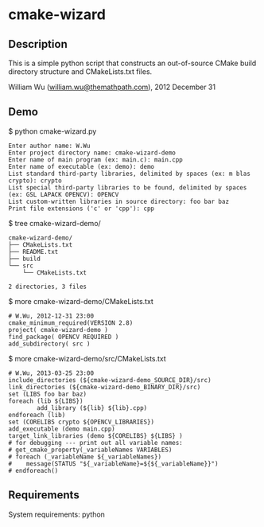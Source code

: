 cmake-wizard
===============

Description
---------------

This is a simple python script that constructs an out-of-source CMake build directory structure and CMakeLists.txt files.

William Wu (william.wu@themathpath.com), 2012 December 31 


Demo
---------------

$ python cmake-wizard.py 

	Enter author name: W.Wu
	Enter project directory name: cmake-wizard-demo
	Enter name of main program (ex: main.c): main.cpp
	Enter name of executable (ex: demo): demo
	List standard third-party libraries, delimited by spaces (ex: m blas crypto): crypto
	List special third-party libraries to be found, delimited by spaces (ex: GSL LAPACK OPENCV): OPENCV
	List custom-written libraries in source directory: foo bar baz
	Print file extensions ('c' or 'cpp'): cpp

$ tree cmake-wizard-demo/

	cmake-wizard-demo/
	├── CMakeLists.txt
	├── README.txt
	├── build
	└── src
	    └── CMakeLists.txt

	2 directories, 3 files

$ more cmake-wizard-demo/CMakeLists.txt 

	# W.Wu, 2012-12-31 23:00
	cmake_minimum_required(VERSION 2.8)
	project( cmake-wizard-demo )
	find_package( OPENCV REQUIRED )
	add_subdirectory( src )

$ more cmake-wizard-demo/src/CMakeLists.txt 

	# W.Wu, 2013-03-25 23:00
	include_directories (${cmake-wizard-demo_SOURCE_DIR}/src)
	link_directories (${cmake-wizard-demo_BINARY_DIR}/src)
	set (LIBS foo bar baz)
	foreach (lib ${LIBS})
	        add_library (${lib} ${lib}.cpp)
	endforeach (lib)
	set (CORELIBS crypto ${OPENCV_LIBRARIES})
	add_executable (demo main.cpp)
	target_link_libraries (demo ${CORELIBS} ${LIBS} )
	# for debugging --- print out all variable names:
	# get_cmake_property(_variableNames VARIABLES)
	# foreach (_variableName ${_variableNames})
	#    message(STATUS "${_variableName}=${${_variableName}}")
	# endforeach()


Requirements
---------------
System requirements: python